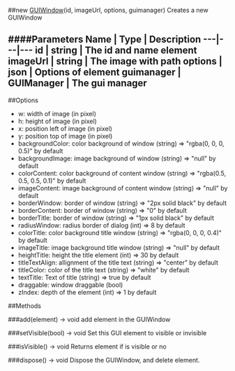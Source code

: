 ##new [GUIWindow](#)(id, imageUrl, options, guimanager)
Creates a new GUIWindow

####Parameters
Name | Type | Description
---|---|---
id | string | The id and name element
imageUrl | string | The image with path
options | json | Options of element
guimanager | GUIManager | The gui manager
---

##Options

* w: width of image (in pixel)
* h: height of image (in pixel)
* x: position left of image (in pixel)
* y: position top of image (in pixel)
* backgroundColor: color background of window (string) =&gt; "rgba(0, 0, 0, 0.5)" by default
* backgroundImage: image background of window (string) =&gt; "null" by default
* colorContent: color background of content window (string) =&gt; "rgba(0.5, 0.5, 0.5, 0.1)" by default
* imageContent: image background of content window (string) =&gt; "null" by default
* borderWindow: border of window (string) =&gt; "2px solid black" by default 
* borderContent: border of window (string) =&gt; "0" by default
* borderTitle: border of window (string) =&gt; "1px solid black" by default
* radiusWindow: radius border of dialog (int)  =&gt; 8 by default
* colorTitle: color background title window (string) =&gt; "rgba(0, 0, 0, 0.4)" by default
* imageTitle: image background title window (string) =&gt; "null" by default
* heightTitle: height the title element (int) =&gt; 30 by default
* titleTextAlign: allignment of the title text (string) =&gt; "center" by default
* titleColor: color of the title text (string) =&gt; "white" by default
* textTitle: Text of title (string)  =&gt; true by default
* draggable: window draggable (bool)
* zIndex: depth of the element (int) =&gt; 1 by default

##Methods

###add(element) → void
add element in the GUIWindow

###setVisible(bool) → void
Set this GUI element to visible or invisible

###isVisible() → void
Returns element if is visible or no

###dispose() → void
Dispose the GUIWindow, and delete element.
